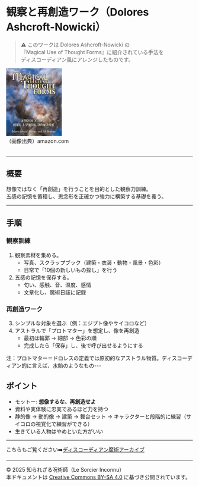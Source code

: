 # 観察と再創造ワーク（Dolores Ashcroft-Nowicki）

> ⚠️ このワークは Dolores Ashcroft-Nowicki の  
> 『Magical Use of Thought Forms』に紹介されている手法を  
> ディスコーディアン風にアレンジしたものです。

<div align="left">
<img src="thought-form.jpeg" width="150"><br>
（画像出典）amazon.com
</div>
<br>

---

## 概要
想像ではなく「再創造」を行うことを目的とした観察力訓練。  
五感の記憶を蓄積し、思念形を正確かつ強力に構築する基礎を養う。

---

## 手順

### 観察訓練
1. 観察素材を集める。  
   - 写真、スクラップブック（建築・衣装・動物・風景・色彩）  
   - 日常で「10個の新しいもの探し」を行う  
2. 五感の記憶を保存する。  
   - 匂い、感触、音、温度、感情  
   - 文章化し、魔術日誌に記録  

### 再創造ワーク
3. シンプルな対象を選ぶ（例：エジプト像やサイコロなど）  
4. アストラルで「プロトマター」を想定し、像を再創造  
   - 最初は輪郭 → 細部 → 色彩の順  
   - 完成したら「保存」し、後で呼び出せるようにする  

注：プロトマター＝ドロレスの定義では原初的なアストラル物質。ディスコーディアン的に言えば、水飴のようなもの---

## ポイント
- モットー: **想像するな、再創造せよ**  
- 資料や実体験に忠実であるほど力を持つ  
- 静的像 → 動的像 → 建築 → 舞台セット → キャラクターと段階的に練習（サイコロの視覚化で練習ができる）  
- 生きている人物はやめといた方がいい  

---

こちらもご覧ください➡️[ディスコーディアン魔術アーカイブ](https://github.com/ravensgate-tux/Discordianism_ksc/blob/main/README.md)

---
© 2025 知られざる呪術師（Le Sorcier Inconnu）  
本ドキュメントは [Creative Commons BY-SA 4.0](https://creativecommons.org/licenses/by-sa/4.0/deed.ja) に基づき公開されています。
